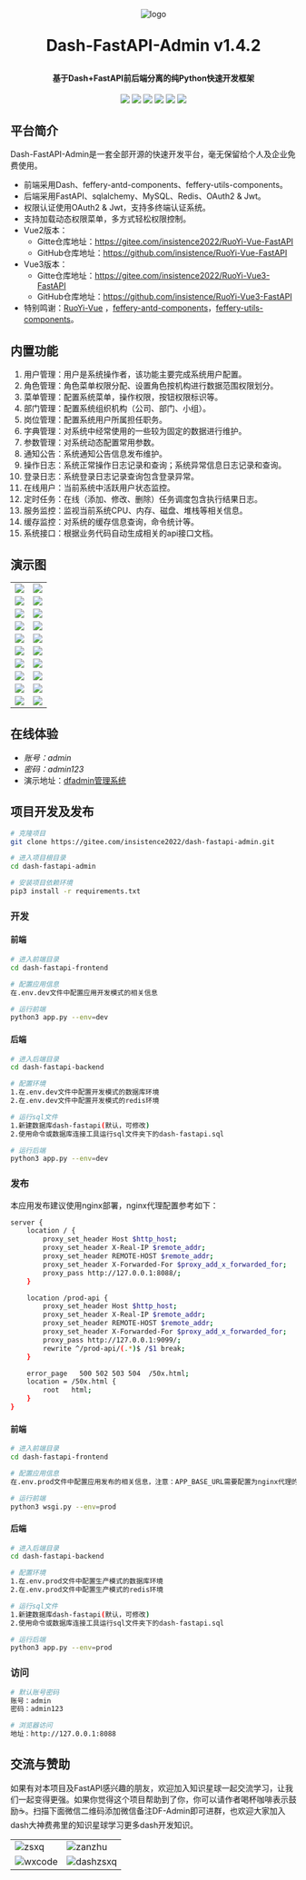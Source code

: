 <p align="center">
	<img alt="logo" src="https://oscimg.oschina.net/oscnet/up-d3d0a9303e11d522a06cd263f3079027715.png">
</p>
<h1 align="center" style="margin: 30px 0 30px; font-weight: bold;">Dash-FastAPI-Admin v1.4.2</h1>
<h4 align="center">基于Dash+FastAPI前后端分离的纯Python快速开发框架</h4>
<p align="center">
	<a href="https://gitee.com/insistence2022/dash-fastapi-admin/stargazers"><img src="https://gitee.com/insistence2022/dash-fastapi-admin/badge/star.svg?theme=dark"></a>
    <a href="https://github.com/insistence/Dash-FastAPI-Admin"><img src="https://img.shields.io/github/stars/insistence/Dash-FastAPI-Admin?style=social"></a>
	<a href="https://gitee.com/insistence2022/dash-fastapi-admin"><img src="https://img.shields.io/badge/DashFastAPIAdmin-v1.4.2-brightgreen.svg"></a>
	<a href="https://gitee.com/insistence2022/dash-fastapi-admin/blob/master/LICENSE"><img src="https://img.shields.io/github/license/mashape/apistatus.svg"></a>
    <img src="https://img.shields.io/badge/python-3.8 | 3.9-blue">
    <img src="https://img.shields.io/badge/MySQL-≥5.7-blue">
</p>








## 平台简介

Dash-FastAPI-Admin是一套全部开源的快速开发平台，毫无保留给个人及企业免费使用。

* 前端采用Dash、feffery-antd-components、feffery-utils-components。
* 后端采用FastAPI、sqlalchemy、MySQL、Redis、OAuth2 & Jwt。
* 权限认证使用OAuth2 & Jwt，支持多终端认证系统。
* 支持加载动态权限菜单，多方式轻松权限控制。
* Vue2版本：
  - Gitte仓库地址：https://gitee.com/insistence2022/RuoYi-Vue-FastAPI
  - GitHub仓库地址：https://github.com/insistence/RuoYi-Vue-FastAPI
* Vue3版本：
  - Gitte仓库地址：https://gitee.com/insistence2022/RuoYi-Vue3-FastAPI
  - GitHub仓库地址：https://github.com/insistence/RuoYi-Vue3-FastAPI
* 特别鸣谢：<u>[RuoYi-Vue](https://gitee.com/y_project/RuoYi-Vue)</u> ，<u>[feffery-antd-components](https://github.com/CNFeffery/feffery-antd-components)</u>，<u>[feffery-utils-components](https://github.com/CNFeffery/feffery-utils-components)</u>。

## 内置功能

1.  用户管理：用户是系统操作者，该功能主要完成系统用户配置。
2.  角色管理：角色菜单权限分配、设置角色按机构进行数据范围权限划分。
3.  菜单管理：配置系统菜单，操作权限，按钮权限标识等。
4.  部门管理：配置系统组织机构（公司、部门、小组）。
5.  岗位管理：配置系统用户所属担任职务。
6.  字典管理：对系统中经常使用的一些较为固定的数据进行维护。
7.  参数管理：对系统动态配置常用参数。
8.  通知公告：系统通知公告信息发布维护。
9.  操作日志：系统正常操作日志记录和查询；系统异常信息日志记录和查询。
10. 登录日志：系统登录日志记录查询包含登录异常。
11. 在线用户：当前系统中活跃用户状态监控。
12. 定时任务：在线（添加、修改、删除）任务调度包含执行结果日志。
13. 服务监控：监视当前系统CPU、内存、磁盘、堆栈等相关信息。
14. 缓存监控：对系统的缓存信息查询，命令统计等。
15. 系统接口：根据业务代码自动生成相关的api接口文档。

## 演示图

<table>
    <tr>
        <td><img src="https://gitee.com/insistence2022/dash-fastapi-admin/raw/master/demo-pictures/%E7%99%BB%E5%BD%95.png"/></td>
        <td><img src="https://gitee.com/insistence2022/dash-fastapi-admin/raw/master/demo-pictures/%E5%BF%98%E8%AE%B0%E5%AF%86%E7%A0%81.png"/></td>
    </tr>
    <tr>
        <td><img src="https://gitee.com/insistence2022/dash-fastapi-admin/raw/master/demo-pictures/%E7%94%A8%E6%88%B7%E7%AE%A1%E7%90%86.png"/></td>
        <td><img src="https://gitee.com/insistence2022/dash-fastapi-admin/raw/master/demo-pictures/%E8%A7%92%E8%89%B2%E7%AE%A1%E7%90%86.png"/></td>
    </tr>
    <tr>
        <td><img src="https://gitee.com/insistence2022/dash-fastapi-admin/raw/master/demo-pictures/%E8%8F%9C%E5%8D%95%E7%AE%A1%E7%90%86.png"/></td>
        <td><img src="https://gitee.com/insistence2022/dash-fastapi-admin/raw/master/demo-pictures/%E9%83%A8%E9%97%A8%E7%AE%A1%E7%90%86.png"/></td>
    </tr>
    <tr>
        <td><img src="https://gitee.com/insistence2022/dash-fastapi-admin/raw/master/demo-pictures/%E5%B2%97%E4%BD%8D%E7%AE%A1%E7%90%86.png"/></td>
        <td><img src="https://gitee.com/insistence2022/dash-fastapi-admin/raw/master/demo-pictures/%E5%AD%97%E5%85%B8%E7%AE%A1%E7%90%86.png"/></td>
    </tr>	 
    <tr>
        <td><img src="https://gitee.com/insistence2022/dash-fastapi-admin/raw/master/demo-pictures/%E5%8F%82%E6%95%B0%E8%AE%BE%E7%BD%AE.png"/></td>
        <td><img src="https://gitee.com/insistence2022/dash-fastapi-admin/raw/master/demo-pictures/%E9%80%9A%E7%9F%A5%E5%85%AC%E5%91%8A.png"/></td>
    </tr>
    <tr>
        <td><img src="https://gitee.com/insistence2022/dash-fastapi-admin/raw/master/demo-pictures/%E6%93%8D%E4%BD%9C%E6%97%A5%E5%BF%97.png"/></td>
        <td><img src="https://gitee.com/insistence2022/dash-fastapi-admin/raw/master/demo-pictures/%E7%99%BB%E5%BD%95%E6%97%A5%E5%BF%97.png"/></td>
    </tr>
    <tr>
        <td><img src="https://gitee.com/insistence2022/dash-fastapi-admin/raw/master/demo-pictures/%E5%9C%A8%E7%BA%BF%E7%94%A8%E6%88%B7.png"/></td>
        <td><img src="https://gitee.com/insistence2022/dash-fastapi-admin/raw/master/demo-pictures/%E5%AE%9A%E6%97%B6%E4%BB%BB%E5%8A%A1.png"/></td>
    </tr>
    <tr>
        <td><img src="https://gitee.com/insistence2022/dash-fastapi-admin/raw/master/demo-pictures/%E6%9C%8D%E5%8A%A1%E7%9B%91%E6%8E%A7.png"/></td>
        <td><img src="https://gitee.com/insistence2022/dash-fastapi-admin/raw/master/demo-pictures/%E7%BC%93%E5%AD%98%E7%9B%91%E6%8E%A7.png"/></td>
    </tr>
    <tr>
        <td><img src="https://gitee.com/insistence2022/dash-fastapi-admin/raw/master/demo-pictures/%E7%BC%93%E5%AD%98%E5%88%97%E8%A1%A8.png"></td>
        <td><img src="https://gitee.com/insistence2022/dash-fastapi-admin/raw/master/demo-pictures/%E7%B3%BB%E7%BB%9F%E6%8E%A5%E5%8F%A3.png"></td>
    </tr>
    <tr>
        <td><img src="https://gitee.com/insistence2022/dash-fastapi-admin/raw/master/demo-pictures/%E9%A6%96%E9%A1%B5.png"></td>
        <td><img src="https://gitee.com/insistence2022/dash-fastapi-admin/raw/master/demo-pictures/%E4%B8%AA%E4%BA%BA%E8%B5%84%E6%96%99.png"/></td>
    </tr>
</table>

## 在线体验
- *账号：admin*
- *密码：admin123*
- 演示地址：<a href="https://dfadmin.insistence.tech">dfadmin管理系统<a>

## 项目开发及发布

```bash
# 克隆项目
git clone https://gitee.com/insistence2022/dash-fastapi-admin.git

# 进入项目根目录
cd dash-fastapi-admin

# 安装项目依赖环境
pip3 install -r requirements.txt
```

### 开发

#### 前端
```bash
# 进入前端目录
cd dash-fastapi-frontend

# 配置应用信息
在.env.dev文件中配置应用开发模式的相关信息

# 运行前端
python3 app.py --env=dev
```

#### 后端
```bash
# 进入后端目录
cd dash-fastapi-backend

# 配置环境
1.在.env.dev文件中配置开发模式的数据库环境
2.在.env.dev文件中配置开发模式的redis环境

# 运行sql文件
1.新建数据库dash-fastapi(默认，可修改)
2.使用命令或数据库连接工具运行sql文件夹下的dash-fastapi.sql

# 运行后端
python3 app.py --env=dev
```

### 发布

本应用发布建议使用nginx部署，nginx代理配置参考如下：

```bash
server {
    location / {
        proxy_set_header Host $http_host;
        proxy_set_header X-Real-IP $remote_addr;
        proxy_set_header REMOTE-HOST $remote_addr;
        proxy_set_header X-Forwarded-For $proxy_add_x_forwarded_for;
        proxy_pass http://127.0.0.1:8088/;
    }

    location /prod-api {
        proxy_set_header Host $http_host;
        proxy_set_header X-Real-IP $remote_addr;
        proxy_set_header REMOTE-HOST $remote_addr;
        proxy_set_header X-Forwarded-For $proxy_add_x_forwarded_for;
        proxy_pass http://127.0.0.1:9099/;
        rewrite ^/prod-api/(.*)$ /$1 break;
    }

    error_page   500 502 503 504  /50x.html;
    location = /50x.html {
        root   html;
    }
}
```

#### 前端
```bash
# 进入前端目录
cd dash-fastapi-frontend

# 配置应用信息
在.env.prod文件中配置应用发布的相关信息，注意：APP_BASE_URL需要配置为nginx代理的地址，例如上面的nginx代理监听的是8000端口，则APP_BASE_URL需要配置为http://127.0.0.1:8000

# 运行前端
python3 wsgi.py --env=prod
```

#### 后端
```bash
# 进入后端目录
cd dash-fastapi-backend

# 配置环境
1.在.env.prod文件中配置生产模式的数据库环境
2.在.env.prod文件中配置生产模式的redis环境

# 运行sql文件
1.新建数据库dash-fastapi(默认，可修改)
2.使用命令或数据库连接工具运行sql文件夹下的dash-fastapi.sql

# 运行后端
python3 app.py --env=prod
```

### 访问
```bash
# 默认账号密码
账号：admin
密码：admin123

# 浏览器访问
地址：http://127.0.0.1:8088
```

## 交流与赞助
如果有对本项目及FastAPI感兴趣的朋友，欢迎加入知识星球一起交流学习，让我们一起变得更强。如果你觉得这个项目帮助到了你，你可以请作者喝杯咖啡表示鼓励☕。扫描下面微信二维码添加微信备注DF-Admin即可进群，也欢迎大家加入dash大神费弗里的知识星球学习更多dash开发知识。
<table>
    <tr>
        <td><img alt="zsxq" src="https://gitee.com/insistence2022/dash-fastapi-admin/raw/master/demo-pictures/zsxq.jpg"></td>
        <td><img alt="zanzhu" src="https://gitee.com/insistence2022/dash-fastapi-admin/raw/master/demo-pictures/zanzhu.jpg"></td>
    </tr>
    <tr>
        <td><img alt="wxcode" src="https://gitee.com/insistence2022/dash-fastapi-admin/raw/master/demo-pictures/wxcode.jpg"></td>
        <td><img alt="dashzsxq" src="https://gitee.com/insistence2022/dash-fastapi-admin/raw/master/demo-pictures/dashzsxq.jpg"></td>
    </tr>
</table>